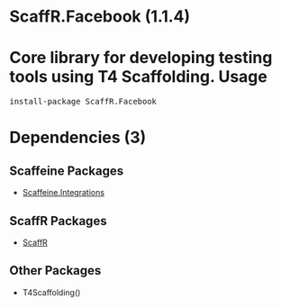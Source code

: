 ﻿ScaffR.Facebook (1.1.4)
======
Core library for developing testing tools using T4 Scaffolding.
Usage
======
<pre>install-package ScaffR.Facebook</pre>
Dependencies (3)
=====

Scaffeine Packages
------
* [Scaffeine.Integrations](https://github.com/wcpro/Scaffeine/tree/master/src/Scaffeine.Integrations)

ScaffR Packages
------
* [ScaffR](https://github.com/wcpro/ScaffR/tree/master/src/ScaffR)

Other Packages
------
* T4Scaffolding()
